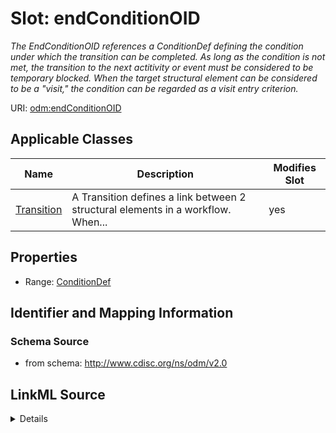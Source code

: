 # Slot: endConditionOID


_The EndConditionOID references a ConditionDef defining the condition under which the transition can be completed. As long as the condition is not met, the transition to the next actitivity or event must be considered to be temporary blocked. When the target structural element can be considered to be a "visit," the condition can be regarded as a visit entry criterion._



URI: [odm:endConditionOID](http://www.cdisc.org/ns/odm/v2.0/endConditionOID)



<!-- no inheritance hierarchy -->




## Applicable Classes

| Name | Description | Modifies Slot |
| --- | --- | --- |
[Transition](Transition.md) | A Transition defines a link between 2 structural elements in a workflow. When... |  yes  |







## Properties

* Range: [ConditionDef](ConditionDef.md)





## Identifier and Mapping Information







### Schema Source


* from schema: http://www.cdisc.org/ns/odm/v2.0




## LinkML Source

<details>
```yaml
name: endConditionOID
description: The EndConditionOID references a ConditionDef defining the condition
  under which the transition can be completed. As long as the condition is not met,
  the transition to the next actitivity or event must be considered to be temporary
  blocked. When the target structural element can be considered to be a "visit," the
  condition can be regarded as a visit entry criterion.
from_schema: http://www.cdisc.org/ns/odm/v2.0
rank: 1000
alias: endConditionOID
domain_of:
- Transition
range: ConditionDef

```
</details>